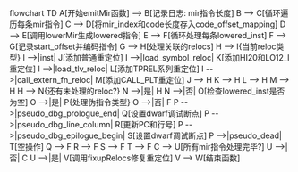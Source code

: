 flowchart TD
    A[开始emitMir函数] --> B[记录日志: mir指令长度]
    B --> C[循环遍历每条mir指令]
    C --> D[将mir_index和code长度存入code_offset_mapping]
    D --> E[调用lowerMir生成lowered指令]
    E --> F[循环处理每条lowered_inst]
    F --> G[记录start_offset并编码指令]
    G --> H[处理关联的relocs]
    H --> I{当前reloc类型}
    I -->|inst| J[添加普通重定位]
    I -->|load_symbol_reloc| K[添加HI20和LO12_I重定位]
    I -->|load_tlv_reloc| L[添加TPREL系列重定位]
    I -->|call_extern_fn_reloc| M[添加CALL_PLT重定位]
    J --> H
    K --> H
    L --> H
    M --> H
    H --> N{还有未处理的reloc?}
    N -->|是| H
    N -->|否| O[检查lowered_inst是否为空]
    O -->|是| P{处理伪指令类型}
    O -->|否| F
    P -->|pseudo_dbg_prologue_end| Q[设置dwarf调试断点]
    P -->|pseudo_dbg_line_column| R[更新PC和行号]
    P -->|pseudo_dbg_epilogue_begin| S[设置dwarf调试断点]
    P -->|pseudo_dead| T[空操作]
    Q --> F
    R --> F
    S --> F
    T --> F
    C --> U[所有mir指令处理完毕?]
    U -->|否| C
    U -->|是| V[调用fixupRelocs修复重定位]
    V --> W[结束函数]
